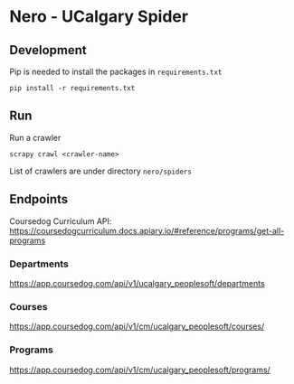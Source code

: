 
# Nero - UCalgary Spider

## Development

Pip is needed to install the packages in `requirements.txt`

```
pip install -r requirements.txt
```

## Run

Run a crawler

`scrapy crawl <crawler-name>`

List of crawlers are under directory `nero/spiders`


## Endpoints

Coursedog Curriculum API: https://coursedogcurriculum.docs.apiary.io/#reference/programs/get-all-programs

### Departments
https://app.coursedog.com/api/v1/ucalgary_peoplesoft/departments

### Courses
https://app.coursedog.com/api/v1/cm/ucalgary_peoplesoft/courses/

### Programs
https://app.coursedog.com/api/v1/cm/ucalgary_peoplesoft/programs/
